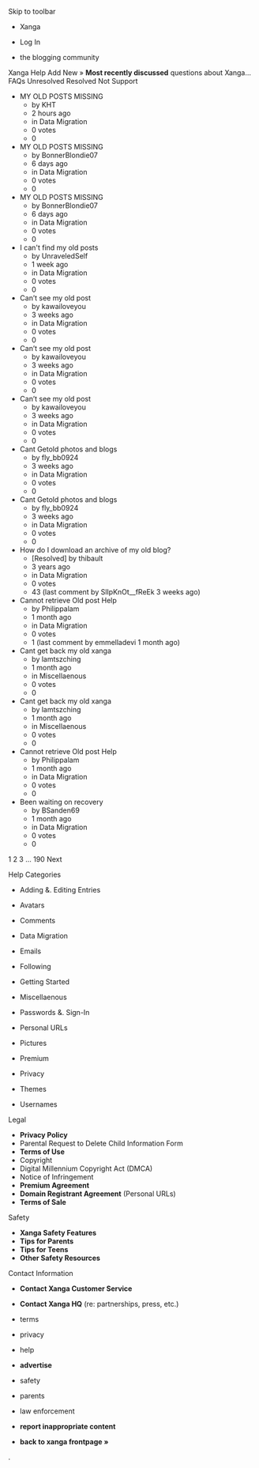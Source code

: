Skip to toolbar

*   Xanga

*   Log In

*   the blogging community

Xanga Help Add New » **Most recently discussed** questions about Xanga… FAQs Unresolved Resolved Not Support

*   MY OLD POSTS MISSING
    *   by KHT
    *   2 hours ago
    *   in Data Migration
    *   0 votes
    *   0
*   MY OLD POSTS MISSING
    *   by BonnerBlondie07
    *   6 days ago
    *   in Data Migration
    *   0 votes
    *   0
*   MY OLD POSTS MISSING
    *   by BonnerBlondie07
    *   6 days ago
    *   in Data Migration
    *   0 votes
    *   0
*   I can't find my old posts
    *   by UnraveledSelf
    *   1 week ago
    *   in Data Migration
    *   0 votes
    *   0
*   Can’t see my old post
    *   by kawailoveyou
    *   3 weeks ago
    *   in Data Migration
    *   0 votes
    *   0
*   Can’t see my old post
    *   by kawailoveyou
    *   3 weeks ago
    *   in Data Migration
    *   0 votes
    *   0
*   Can’t see my old post
    *   by kawailoveyou
    *   3 weeks ago
    *   in Data Migration
    *   0 votes
    *   0
*   Cant Getold photos and blogs
    *   by fly\_bb0924
    *   3 weeks ago
    *   in Data Migration
    *   0 votes
    *   0
*   Cant Getold photos and blogs
    *   by fly\_bb0924
    *   3 weeks ago
    *   in Data Migration
    *   0 votes
    *   0
*   How do I download an archive of my old blog?
    *   \[Resolved\] by thibault
    *   3 years ago
    *   in Data Migration
    *   0 votes
    *   43 (last comment by SlIpKnOt\_\_fReEk 3 weeks ago)
*   Cannot retrieve Old post Help
    *   by Philippalam
    *   1 month ago
    *   in Data Migration
    *   0 votes
    *   1 (last comment by emmelladevi 1 month ago)
*   Cant get back my old xanga
    *   by lamtszching
    *   1 month ago
    *   in Miscellaenous
    *   0 votes
    *   0
*   Cant get back my old xanga
    *   by lamtszching
    *   1 month ago
    *   in Miscellaenous
    *   0 votes
    *   0
*   Cannot retrieve Old post Help
    *   by Philippalam
    *   1 month ago
    *   in Data Migration
    *   0 votes
    *   0
*   Been waiting on recovery
    *   by BSanden69
    *   1 month ago
    *   in Data Migration
    *   0 votes
    *   0

1 2 3 ... 190 Next

Help Categories

*   Adding &. Editing Entries
*   Avatars
*   Comments
*   Data Migration
*   Emails
*   Following
*   Getting Started
*   Miscellaenous

*   Passwords &. Sign-In
*   Personal URLs
*   Pictures
*   Premium
*   Privacy
*   Themes
*   Usernames

Legal

*   **Privacy Policy**
*   Parental Request to Delete Child Information Form
*   **Terms of Use**
*   Copyright
*   Digital Millennium Copyright Act (DMCA)
*   Notice of Infringement
*   **Premium Agreement**
*   **Domain Registrant Agreement** (Personal URLs)
*   **Terms of Sale**

Safety

*   **Xanga Safety Features**
*   **Tips for Parents**
*   **Tips for Teens**
*   **Other Safety Resources**

Contact Information

*   **Contact Xanga Customer Service**
*   **Contact Xanga HQ** (re: partnerships, press, etc.)

*   terms
*   privacy
*   help
*   **advertise**

*   safety
*   parents
*   law enforcement
*   **report inappropriate content**

*   **back to xanga frontpage »**

<img src="http://pixel.quantserve.com/pixel/p-87h-iNOVooym2.gif" style="display: none" height="1" width="1" alt="Quantcast"/>.